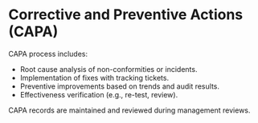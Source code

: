 # Corrective and Preventive Actions (CAPA)

CAPA process includes:

- Root cause analysis of non-conformities or incidents.
- Implementation of fixes with tracking tickets.
- Preventive improvements based on trends and audit results.
- Effectiveness verification (e.g., re-test, review).

CAPA records are maintained and reviewed during management reviews.
